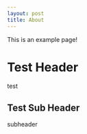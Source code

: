 ```yaml
---
layout: post
title: About
---
```


This is an example page!

# Test Header
test

## Test Sub Header
subheader
